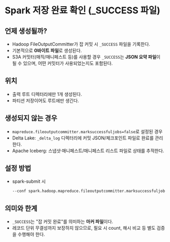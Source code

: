 # Spark 저장 완료 확인 (_SUCCESS 파일)

## 언제 생성될까?
- Hadoop FileOutputCommitter가 잡 커밋 시 `_SUCCESS` 파일을 기록한다.
- 기본적으로 **0바이트 파일**로 생성된다.
- S3A 커밋터(매직/매니페스트 등)를 사용할 경우 `_SUCCESS`는 **JSON 요약 파일**이 될 수 있으며, 어떤 커밋터가 사용되었는지도 포함된다.

## 위치
- 출력 루트 디렉터리에만 1개 생성된다.
- 파티션 저장이어도 루트에만 생긴다.

## 생성되지 않는 경우
- `mapreduce.fileoutputcommitter.marksuccessfuljobs=false`로 설정된 경우
- Delta Lake: `_delta_log` 디렉터리에 커밋 JSON/체크포인트 파일로 완료를 관리한다.
- Apache Iceberg: 스냅샷·매니페스트/매니페스트 리스트 파일로 상태를 추적한다.

## 설정 방법
- spark-submit 시
    ``` bash
    --conf spark.hadoop.mapreduce.fileoutputcommitter.marksuccessfuljobs=true
    ```

## 의미와 한계
- `_SUCCESS`는 "잡 커밋 완료"를 의미하는 **마커 파일**이다.
- 레코드 단위 무결성까지 보장하지 않으므로, 필요 시 count, 해시 비교 등 별도 검증을 수행해야 한다.

